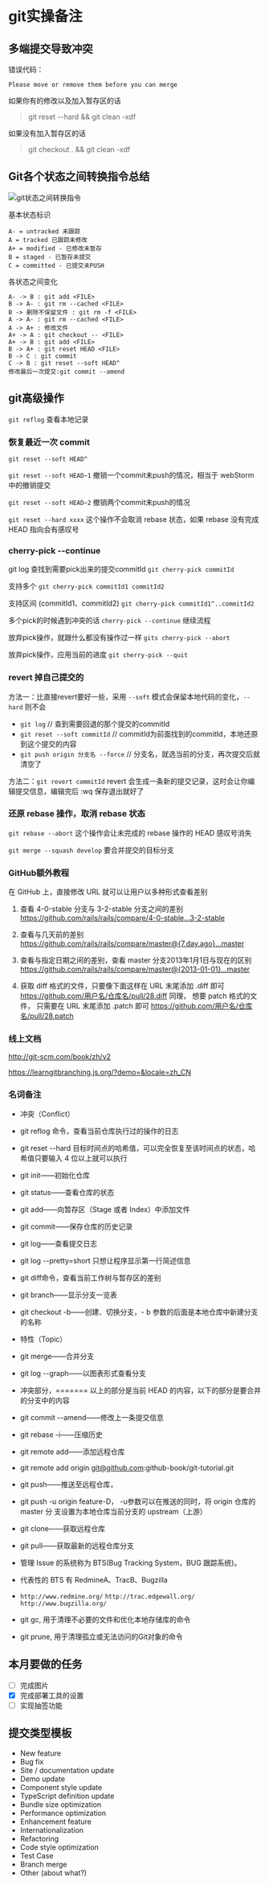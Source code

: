 # git实操备注

## 多端提交导致冲突

错误代码：

    Please move or remove them before you can merge

如果你有的修改以及加入暂存区的话

>git reset --hard && git clean -xdf

如果没有加入暂存区的话

>git checkout . && git clean -xdf

## Git各个状态之间转换指令总结

<img src="../img/git-lifecycle.png" alt="git状态之间转换指令" />

基本状态标识

    A- = untracked 未跟踪
    A = tracked 已跟踪未修改
    A+ = modified - 已修改未暂存
    B = staged - 已暂存未提交
    C = committed - 已提交未PUSH

各状态之间变化

    A- -> B : git add <FILE>
    B -> A- : git rm --cached <FILE>
    B -> 删除不保留文件 : git rm -f <FILE>
    A -> A- : git rm --cached <FILE>
    A -> A+ : 修改文件
    A+ -> A : git checkout -- <FILE>
    A+ -> B : git add <FILE>
    B -> A+ : git reset HEAD <FILE>
    B -> C : git commit
    C -> B : git reset --soft HEAD^
    修改最后一次提交:git commit --amend

## git高级操作

`git reflog` 查看本地记录

### 恢复最近一次 commit

`git reset --soft HEAD^`

`git reset --soft HEAD~1` 撤销一个commit未push的情况，相当于 webStorm 中的撤销提交

`git reset --soft HEAD~2` 撤销两个commit未push的情况

`git reset --hard xxxx` 这个操作不会取消 rebase 状态，如果 rebase 没有完成 HEAD 指向会有感叹号

### cherry-pick --continue

git log 查找到需要pick出来的提交commitId
`git cherry-pick commitId`

支持多个
`git cherry-pick commitId1 commitId2`

支持区间 (commitId1、commitId2)
`git cherry-pick commitId1^..commitId2`

多个pick的时候遇到冲突的话 `cherry-pick --continue` 继续流程

放弃pick操作，就跟什么都没有操作过一样
`gits cherry-pick --abort`

放弃pick操作，应用当前的进度
`git cherry-pick --quit`

### revert 掉自己提交的

方法一：比直接revert要好一些，采用 `--soft` 模式会保留本地代码的变化，`--hard` 则不会

- `git log` // 查到需要回退的那个提交的commitId
- `git reset --soft commitId` // commitId为前面找到的commitId，本地还原到这个提交的内容
- `git push origin 分支名 --force` // 分支名，就选当前的分支，再次提交后就清空了

方法二：`git revert commitId`
revert 会生成一条新的提交记录，这时会让你编辑提交信息，编辑完后 :wq 保存退出就好了

### 还原 rebase 操作，取消 rebase 状态

`git rebase --abort` 这个操作会让未完成的 rebase 操作的 HEAD 感叹号消失

`git merge --squash develop` 要合并提交的目标分支

### GitHub额外教程

在 GitHub 上，直接修改 URL 就可以让用户以多种形式查看差别

1. 查看 4-0-stable 分支与 3-2-stable 分支之间的差别
<https://github.com/rails/rails/compare/4-0-stable...3-2-stable>

1. 查看与几天前的差别
<https://github.com/rails/rails/compare/master@{7.day.ago}...master>

1. 查看与指定日期之间的差别，查看 master 分支2013年1月1日与现在的区别
<https://github.com/rails/rails/compare/master@{2013-01-01}...master>

1. 获取 diff 格式的文件，只要像下面这样在 URL 末尾添加 .diff 即可
<https://github.com/用户名/仓库名/pull/28.diff>
同理， 想要 patch 格式的文件， 只需要在 URL 末尾添加 .patch 即可
<https://github.com/用户名/仓库名/pull/28.patch>

### 线上文档

<http://git-scm.com/book/zh/v2>

<https://learngitbranching.js.org/?demo=&locale=zh_CN>

### 名词备注

- 冲突（Conflict）
- git reflog 命令，查看当前仓库执行过的操作的日志
- git reset --hard 目标时间点的哈希值，可以完全恢复至该时间点的状态，哈希值只要输入 4 位以上就可以执行
- git init——初始化仓库
- git status——查看仓库的状态
- git add——向暂存区（Stage 或者 Index）中添加文件
- git commit——保存仓库的历史记录
- git log——查看提交日志
- git log --pretty=short 只想让程序显示第一行简述信息
- git diff命令，查看当前工作树与暂存区的差别
- git branch——显示分支一览表
- git checkout -b——创建、切换分支，- b 参数的后面是本地仓库中新建分支的名称
- 特性（Topic）
- git merge——合并分支
- git log --graph——以图表形式查看分支
- 冲突部分，======= 以上的部分是当前 HEAD 的内容，以下的部分是要合并的分支中的内容
- git commit --amend——修改上一条提交信息
- git rebase -i——压缩历史
- git remote add——添加远程仓库
- git remote add origin git@github.com:github-book/git-tutorial.git
- git push——推送至远程仓库，
- git push -u origin feature-D， -u参数可以在推送的同时，将 origin 仓库的 master 分
  支设置为本地仓库当前分支的 upstream（上游）
- git clone——获取远程仓库
- git pull——获取最新的远程仓库分支
- 管理 Issue 的系统称为 BTS(Bug Tracking System，BUG 跟踪系统)。
- 代表性的 BTS 有 RedmineA、TracB、Bugzilla
- `http://www.redmine.org/` `http://trac.edgewall.org/` `http://www.bugzilla.org/`

- git gc, 用于清理不必要的文件和优化本地存储库的命令
- git prune, 用于清理孤立或无法访问的Git对象的命令

## 本月要做的任务

- [ ] 完成图片
- [x] 完成部署工具的设置
- [ ] 实现抽签功能

## 提交类型模板

- New feature
- Bug fix
- Site / documentation update
- Demo update
- Component style update
- TypeScript definition update
- Bundle size optimization
- Performance optimization
- Enhancement feature
- Internationalization
- Refactoring
- Code style optimization
- Test Case
- Branch merge
- Other (about what?)
